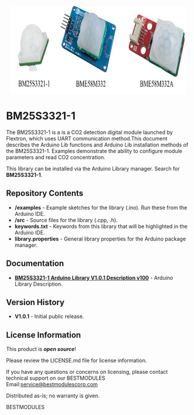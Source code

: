 <div align=center>
<img src="https://github.com/BestModules-Libraries/img/blob/main/BM25S3321-1_BME58M332_V1.0.png" width="480" height="240"> 
</div> 


BM25S3321-1
===========================================================

The BM25S3321-1 is a is a CO2 detection digital module launched by Flextron, which uses UART communication method.This document describes the Arduino Lib functions and Arduino Lib installation methods of the BM25S3321-1. Examples demonstrate the ability to configure module parameters and read CO2 concentration.


This library can be installed via the Arduino Library manager. Search for **BM25S3321-1**. 

Repository Contents
-------------------

* **/examples** - Example sketches for the library (.ino). Run these from the Arduino IDE. 
* **/src** - Source files for the library (.cpp, .h).
* **keywords.txt** - Keywords from this library that will be highlighted in the Arduino IDE. 
* **library.properties** - General library properties for the Arduino package manager. 

Documentation 
-------------------

* **[BM25S3321-1 Arduino Library V1.0.1 Description v100]( https://www.bestmodulescorp.com/bm25s3321-1.html#tab-product2 )** - Arduino Library Description.

Version History  
-------------------

* **V1.0.1** - Initial public release.

License Information
-------------------

This product is _**open source**_! 

Please review the LICENSE.md file for license information. 

If you have any questions or concerns on licensing, please contact technical support on our BESTMODULES Email:service@bestmodulescorp.com

Distributed as-is; no warranty is given.

BESTMODULES

